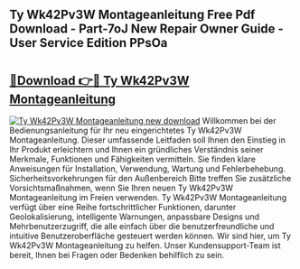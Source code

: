 ## Ty Wk42Pv3W Montageanleitung Free Pdf Download - Part-7oJ New Repair Owner Guide - User Service Edition PPsOa

# <h2><a href="http://df8rkg.blite.top/?on=Ty+Wk42Pv3W+Montageanleitung">🔗Download 👉🔴 Ty Wk42Pv3W Montageanleitung</a></h2>

[![Ty Wk42Pv3W Montageanleitung new download](https://i.imgur.com/lujVjoI.png)](http://df8rkg.blite.top/?on=Ty+Wk42Pv3W+Montageanleitung)
Willkommen bei der Bedienungsanleitung für Ihr neu eingerichtetes Ty Wk42Pv3W Montageanleitung. Dieser umfassende Leitfaden soll Ihnen den Einstieg in Ihr Produkt erleichtern und Ihnen ein gründliches Verständnis seiner Merkmale, Funktionen und Fähigkeiten vermitteln. Sie finden klare Anweisungen für Installation, Verwendung, Wartung und Fehlerbehebung. Sicherheitsvorkehrungen für den Außenbereich Bitte treffen Sie zusätzliche Vorsichtsmaßnahmen, wenn Sie Ihren neuen Ty Wk42Pv3W Montageanleitung im Freien verwenden. Ty Wk42Pv3W Montageanleitung verfügt über eine Reihe fortschrittlicher Funktionen, darunter Geolokalisierung, intelligente Warnungen, anpassbare Designs und Mehrbenutzerzugriff, die alle einfach über die benutzerfreundliche und intuitive Benutzeroberfläche gesteuert werden können. Wir sind hier, um Ty Wk42Pv3W Montageanleitung zu helfen. Unser Kundensupport-Team ist bereit, Ihnen bei Fragen oder Bedenken behilflich zu sein.
